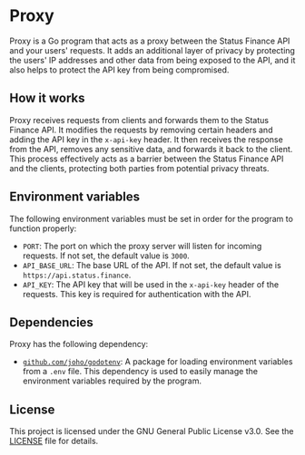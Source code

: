 # Proxy

Proxy is a Go program that acts as a proxy between the Status Finance API and your users' requests. It adds an additional layer of privacy by protecting the users' IP addresses and other data from being exposed to the API, and it also helps to protect the API key from being compromised.

## How it works

Proxy receives requests from clients and forwards them to the Status Finance API. It modifies the requests by removing certain headers and adding the API key in the `x-api-key` header. It then receives the response from the API, removes any sensitive data, and forwards it back to the client. This process effectively acts as a barrier between the Status Finance API and the clients, protecting both parties from potential privacy threats.

## Environment variables

The following environment variables must be set in order for the program to function properly:

- `PORT`: The port on which the proxy server will listen for incoming requests. If not set, the default value is `3000`.
- `API_BASE_URL`: The base URL of the API. If not set, the default value is `https://api.status.finance`.
- `API_KEY`: The API key that will be used in the `x-api-key` header of the requests. This key is required for authentication with the API.

## Dependencies

Proxy has the following dependency:

- [`github.com/joho/godotenv`](https://github.com/joho/godotenv): A package for loading environment variables from a `.env` file. This dependency is used to easily manage the environment variables required by the program.

## License

This project is licensed under the GNU General Public License v3.0. See the [LICENSE](LICENSE) file for details.
